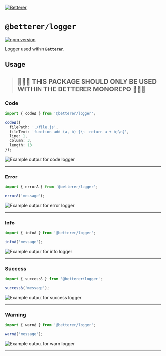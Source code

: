 [![Betterer](https://raw.githubusercontent.com/phenomnomnominal/betterer/master/docs/logo.png)](https://phenomnomnominal.github.io/betterer/)

# `@betterer/logger`

[![npm version](https://img.shields.io/npm/v/@betterer/logger.svg)](https://www.npmjs.com/package/@betterer/logger)

Logger used within [**`Betterer`**](https://github.com/phenomnomnominal/betterer).

## Usage

> ## 🚨🚨🚨 THIS PACKAGE SHOULD ONLY BE USED WITHIN THE BETTERER MONOREPO 🚨🚨🚨

### Code

```typescript
import { codeΔ } from '@betterer/logger';

codeΔ({
  filePath: './file.js',
  fileText: 'function add (a, b) {\n  return a + b;\n}',
  line: 1,
  column: 3,
  length: 13
});
```

![Example output for code logger](/packages/logger/images/code.png?raw=true)

---

### Error

```typescript
import { errorΔ } from '@betterer/logger';

errorΔ('message');
```

![Example output for error logger](/packages/logger/images/error.png?raw=true)

---

### Info

```typescript
import { infoΔ } from '@betterer/logger';

infoΔ('message');
```

![Example output for info logger](/packages/logger/images/info.png?raw=true)

---

### Success

```typescript
import { successΔ } from '@betterer/logger';

successΔ('message');
```

![Example output for success logger](/packages/logger/images/success.png?raw=true)

---

### Warning

```typescript
import { warnΔ } from '@betterer/logger';

warnΔ('message');
```

![Example output for warn logger](/packages/logger/images/warn.png?raw=true)

---
